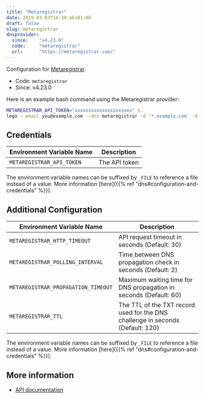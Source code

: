 ```yaml
---
title: "Metaregistrar"
date: 2019-03-03T16:39:46+01:00
draft: false
slug: metaregistrar
dnsprovider:
  since:    "v4.23.0"
  code:     "metaregistrar"
  url:      "https://metaregistrar.com/"
---
```


<!-- THIS DOCUMENTATION IS AUTO-GENERATED. PLEASE DO NOT EDIT. -->
<!-- providers/dns/metaregistrar/metaregistrar.toml -->
<!-- THIS DOCUMENTATION IS AUTO-GENERATED. PLEASE DO NOT EDIT. -->


Configuration for [Metaregistrar](https://metaregistrar.com/).


<!--more-->

- Code: `metaregistrar`
- Since: v4.23.0


Here is an example bash command using the Metaregistrar provider:

```bash
METAREGISTRAR_API_TOKEN="xxxxxxxxxxxxxxxxxxxxx" \
lego --email you@example.com --dns metaregistrar -d '*.example.com' -d example.com run
```




## Credentials

| Environment Variable Name | Description |
|-----------------------|-------------|
| `METAREGISTRAR_API_TOKEN` | The API token |

The environment variable names can be suffixed by `_FILE` to reference a file instead of a value.
More information [here]({{% ref "dns#configuration-and-credentials" %}}).


## Additional Configuration

| Environment Variable Name | Description |
|--------------------------------|-------------|
| `METAREGISTRAR_HTTP_TIMEOUT` | API request timeout in seconds (Default: 30) |
| `METAREGISTRAR_POLLING_INTERVAL` | Time between DNS propagation check in seconds (Default: 2) |
| `METAREGISTRAR_PROPAGATION_TIMEOUT` | Maximum waiting time for DNS propagation in seconds (Default: 60) |
| `METAREGISTRAR_TTL` | The TTL of the TXT record used for the DNS challenge in seconds (Default: 120) |

The environment variable names can be suffixed by `_FILE` to reference a file instead of a value.
More information [here]({{% ref "dns#configuration-and-credentials" %}}).




## More information

- [API documentation](https://metaregistrar.dev/docu/metaapi/)

<!-- THIS DOCUMENTATION IS AUTO-GENERATED. PLEASE DO NOT EDIT. -->
<!-- providers/dns/metaregistrar/metaregistrar.toml -->
<!-- THIS DOCUMENTATION IS AUTO-GENERATED. PLEASE DO NOT EDIT. -->
